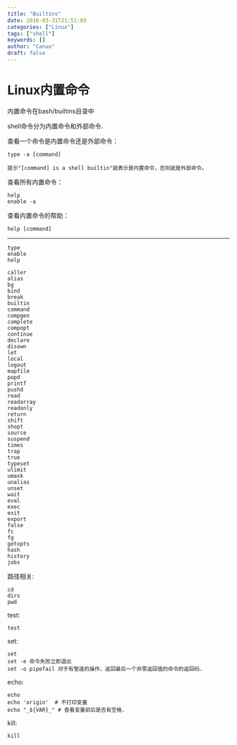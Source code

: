 ```yaml
---
title: "Builtins"
date: 2016-03-31T21:51:03
categories: ["Linux"]
tags: ["shell"]
keywords: []
author: "Canux"
draft: false
---
```


# Linux内置命令

内置命令在bash/builtins目录中

shell命令分为内置命令和外部命令.

查看一个命令是内置命令还是外部命令：

    type -a [command]

    提示"[command] is a shell builtin"就表示是内置命令，否则就是外部命令。

查看所有内置命令：

    help
    enable -a

查看内置命令的帮助：

    help [command]

***

    type
    enable
    help

    caller
    alias
    bg
    bind
    break
    builtin
    command
    compgen
    complete
    compopt
    continue
    declare
    disown
    let
    local
    logout
    mapfile
    popd
    printf
    pushd
    read
    readarray
    readonly
    return
    shift
    shopt
    source
    suspend
    times
    trap
    true
    typeset
    ulimit
    umask
    unalias
    unset
    wait
    eval
    exec
    exit
    export
    false
    fc
    fg
    getopts
    hash
    history
    jobs

路径相关:

    cd
    dirs
    pwd

test:

    test

set:

    set
    set -e 命令失败立即退出
    set -o pipefail 对于有管道的操作，返回最后一个非零返回值的命令的返回码.

echo: 

    echo
    echo 'origin'  # 不打印变量
    echo "_${VAR}_" # 查看变量前后是否有空格.

kill:

    kill
